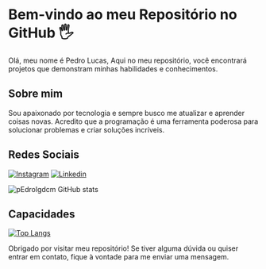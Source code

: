 # Bem-vindo ao meu Repositório no GitHub 🖐️

Olá, meu nome é Pedro Lucas, Aqui no meu repositório, você encontrará projetos que demonstram minhas habilidades e conhecimentos.

## Sobre mim

Sou apaixonado por tecnologia e sempre busco me atualizar e aprender coisas novas. Acredito que a programação é uma ferramenta poderosa para solucionar problemas e criar soluções incríveis.

## Redes Sociais

[![Instagram](https://img.shields.io/badge/Instagram-E4405F?style=for-the-badge&logo=instagram&logoColor=white)](https://www.instagram.com/pedrolgdcm/)
[![Linkedin](https://img.shields.io/badge/LinkedIn-0077B5?style=for-the-badge&logo=linkedin&logoColor=white)](ATUALIZAR)

![pEdrolgdcm GitHub stats](https://github-readme-stats.vercel.app/api?username=pEdrolgdcm&show_icons=true&theme=radical)

## Capacidades

[![Top Langs](https://github-readme-stats.vercel.app/api/top-langs/?username=pEdrolgdcm&layout=compact)](https://github.com/pEdrolgdcm/github-readme-stats)

Obrigado por visitar meu repositório! Se tiver alguma dúvida ou quiser entrar em contato, fique à vontade para me enviar uma mensagem.
